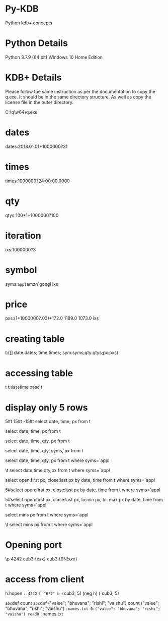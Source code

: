 # Py-KDB
Python kdb+ concepts

Python Details
======================================
Python 3.7.9 (64 bit)
Windows 10 Home Edition


KDB+ Details
======================================
Please follow the same instruction as per the documentation to copy the q.exe. It should be in the same directory
structure. As well as copy the license file in the outer directory.

C:\q\w64\q.exe


# dates
dates:2018.01.01+1000000?31
# times

times:1000000?24:00:00.0000
# qty
qtys:100*1+1000000?100

# iteration
ixs:1000000?3

# symbol
syms:`appl`amzn`googl ixs
# price
pxs:(1+1000000?.03)*172.0 1189.0 1073.0 ixs

# creating table
t:([] date:dates; time:times; sym:syms;qty:qtys;px:pxs)

# accessing table
t
t:`date`time xasc t
# display only 5 rows
5#t
15#t
-15#t
select date, time, px from t

select date, time, px from t

select date, time, qty, px from t

select date, time, qty, syms, px from t

select date, time, qty, px from t where syms=`appl

\t select date,time,qty,px from t where syms=`appl

select open:first px, close:last px by date, time from t where syms=`appl

5#select open:first px, close:last px by date, time from t where syms=`appl

5#select open:first px, close:last px, lo:min px, hi: max px by date, time from t where syms=`appl

select mins px from t where syms=`appl

\t select mins px from t where syms=`appl

# Opening port
\p 4242
cub3:{x*x*x}
cub3:{0N!x*x*x}

# access from client 
h:hopen `::4242
h "6*7"
h (`cub3; 5)
(neg h) (`cub3; 5)

`abc`def
count `abc`def
("valee"; "bhuvana"; "rishi"; "vaishu")
count ("valee"; "bhuvana"; "rishi"; "vaishu")
`:names.txt 0:("valee"; "bhuvana"; "rishi"; "vaishu")
read0 `:names.txt
